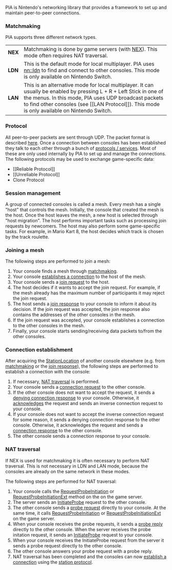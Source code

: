 PIA is Nintendo's networking library that provides a framework to set up and maintain peer-to-peer connections.

### Matchmaking
PIA supports three different network types.

<table>
  <tr>
    <td><b>NEX</b></td><td>Matchmaking is done by game servers (with <a href="NEX-Overview-(Game-Servers)">NEX</a>). This mode often requires NAT traversal.</td>
  </tr>
  <tr>
    <td><b>LDN</b></td><td>This is the default mode for local multiplayer. PIA uses <a href="https://switchbrew.org/wiki/LDN_services">nn::ldn</a> to find and connect to other consoles. This mode is only available on Nintendo Switch.</td>
  </tr>
  <tr>
    <td><b>LAN</b></td><td>This is an alternative mode for local multiplayer. It can usually be enabled by pressing L + R + Left Stick in one of the menus. In this mode, PIA uses UDP broadcast packets to find other consoles (see [[LAN Protocol]]). This mode is only available on Nintendo Switch.
  </tr>
</table>

### Protocol
All peer-to-peer packets are sent through UDP. The packet format is described [here](PIA-Protocol). Once a connection between consoles has been established they talk to each other through a bunch of [protocols / services](PIA-Protocols). Most of these are only used internally by PIA to set up and manage the connections. The following protocols may be used to exchange game-specific data:

* [[Reliable Protocol]]
* [[Unreliable Protocol]]
* Clone Protocol

### Session management
A group of connected consoles is called a mesh. Every mesh has a single "host" that controls the mesh. Initially, the console that created the mesh is the host. Once the host leaves the mesh, a new host is selected through "host migration". The host performs important tasks such as processing join requests by newcomers. The host may also perform some game-specific tasks. For example, in Mario Kart 8, the host decides which track is chosen by the track roulette.

### Joining a mesh
The following steps are performed to join a mesh:

1. Your console finds a mesh through [matchmaking](#matchmaking).
2. Your console [establishes a connection](#connection-establishment) to the host of the mesh.
3. Your console sends a [join request](Mesh-Protocol) to the host.
4. The host decides if it wants to accept the join request. For example, if the mesh already has the maximum number of participants it may reject the join request.
5. The host sends a [join response](Mesh-Protocol) to your console to inform it about its decision. If the join request was accepted, the join response also contains the addresses of the other consoles in the mesh.
6. If the join request was accepted, your console establishes a connection to the other consoles in the mesh.
7. Finally, your console starts sending/receiving data packets to/from the other consoles.

### Connection establishment
After acquiring the [StationLocation](PIA-Types#stationlocation) of another console elsewhere (e.g. from [matchmaking](#matchmaking) or the [join response](#joining-a-mesh)), the following steps are performed to establish a connection with the console:

1. If necessary, [NAT traversal](#nat-traversal) is performed.
2. Your console sends a [connection request](Station-Protocol#connection-request) to the other console.
3. If the other console does not want to accept the request, it sends a [denying connection response](Station-Protocol#connection-response-denying) to your console. Otherwise, it [acknowledges](Station-Protocol#ack) the request and sends an inverse connection request to your console.
4. If your console does not want to accept the inverse connection request for some reason, it sends a denying connection response to the other console. Otherwise, it acknowledges the request and sends a [connection response](Station-Protocol#connection-response-accepted) to the other console.
5. The other console sends a connection response to your console.

### NAT traversal
If NEX is used for matchmaking it is often necessary to perform NAT traversal. This is not necessary in LDN and LAN mode, because the consoles are already on the same network in these modes.

The following steps are performed for NAT traversal:

1. Your console calls the [RequestProbeInitiation](NAT-Traversal-Protocol#1-requestprobeinitiation) or [RequestProbeInitiationExt](NAT-Traversal-Protocol#3-requestprobeinitiationext) method on the on the game server.
2. The server sends an [InitiateProbe](NAT-Traversal-Protocol#2-initiateprobe) request to the other console.
3. The other console sends a [probe request](NAT-Traversal-Protocol-(PIA)#probe-request) directly to your console. At the same time, it calls [RequestProbeInitiation](NAT-Traversal-Protocol#1-requestprobeinitiation) or [RequestProbeInitiationExt](NAT-Traversal-Protocol#3-requestprobeinitiationext) on the game server.
4. When your console receives the probe requests, it sends a [probe reply](NAT-Traversal-Protocol-(PIA)#probe-reply) directly to the other console. When the server receives the probe initation request, it sends an [InitiateProbe](NAT-Traversal-Protocol#2-initiateprobe) request to your console.
5. When your console receives the InitiateProbe request from the server it sends a probe request directly to the other console.
6. The other console answers your probe request with a probe reply.
7. NAT traversal has been completed and the consoles can now [establish a connection](#connection-establishment) using the [station protocol](Station-Protocol).